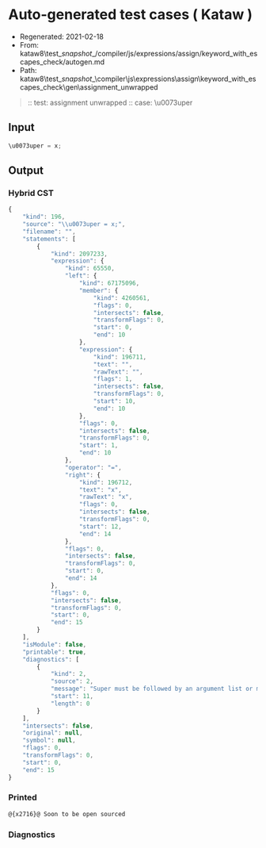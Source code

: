 # Auto-generated test cases ( Kataw )
- Regenerated: 2021-02-18
- From: kataw8\test\__snapshot__/compiler/js/expressions/assign/keyword_with_escapes_check/autogen.md
- Path: kataw8\test\__snapshot__\compiler\js\expressions\assign\keyword_with_escapes_check\gen\assignment_unwrapped
> :: test: assignment unwrapped
> :: case: \u0073uper
## Input

`````js
\u0073uper = x;
`````

## Output

### Hybrid CST


```javascript
{
    "kind": 196,
    "source": "\\u0073uper = x;",
    "filename": "",
    "statements": [
        {
            "kind": 2097233,
            "expression": {
                "kind": 65550,
                "left": {
                    "kind": 67175096,
                    "member": {
                        "kind": 4260561,
                        "flags": 0,
                        "intersects": false,
                        "transformFlags": 0,
                        "start": 0,
                        "end": 10
                    },
                    "expression": {
                        "kind": 196711,
                        "text": "",
                        "rawText": "",
                        "flags": 1,
                        "intersects": false,
                        "transformFlags": 0,
                        "start": 10,
                        "end": 10
                    },
                    "flags": 0,
                    "intersects": false,
                    "transformFlags": 0,
                    "start": 1,
                    "end": 10
                },
                "operator": "=",
                "right": {
                    "kind": 196712,
                    "text": "x",
                    "rawText": "x",
                    "flags": 0,
                    "intersects": false,
                    "transformFlags": 0,
                    "start": 12,
                    "end": 14
                },
                "flags": 0,
                "intersects": false,
                "transformFlags": 0,
                "start": 0,
                "end": 14
            },
            "flags": 0,
            "intersects": false,
            "transformFlags": 0,
            "start": 0,
            "end": 15
        }
    ],
    "isModule": false,
    "printable": true,
    "diagnostics": [
        {
            "kind": 2,
            "source": 2,
            "message": "Super must be followed by an argument list or member access",
            "start": 11,
            "length": 0
        }
    ],
    "intersects": false,
    "original": null,
    "symbol": null,
    "flags": 0,
    "transformFlags": 0,
    "start": 0,
    "end": 15
}
```

  
### Printed


```javascript
@{x2716}@ Soon to be open sourced
```

  
### Diagnostics


```javascript

```

